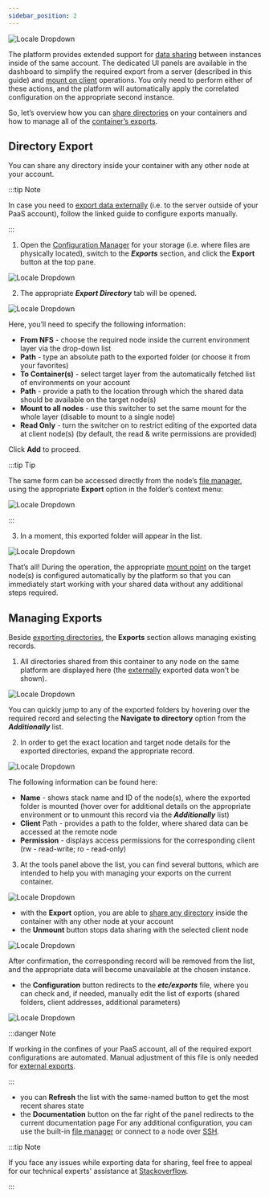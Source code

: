 ```yaml
---
sidebar_position: 2
---
```


<div style={{
    display: 'grid',
    gridTemplateColumns: '0.15fr 1fr'
}}>
<div>

![Locale Dropdown](./img/ExportingDataforSharing/01-data-export-logo.png)

</div>

<div>

The platform provides extended support for [data sharing](/docs/Data%20Storage%20Container/Data%20Storage%20Overview) between instances inside of the same account. The dedicated UI panels are available in the dashboard to simplify the required export from a server (described in this guide) and [mount on client](/docs/Data%20Storage%20Container/Data%20Sharing/Mount%20Points) operations. You only need to perform either of these actions, and the platform will automatically apply the correlated configuration on the appropriate second instance.

</div>

</div>

So, let’s overview how you can [share directories](/docs/Data%20Storage%20Container/Data%20Sharing/Exporting%20Data%20for%20Sharing#directory-export) on your containers and how to manage all of the [container’s exports](/docs/Data%20Storage%20Container/Data%20Sharing/Exporting%20Data%20for%20Sharing#managing-exports).

## Directory Export

You can share any directory inside your container with any other node at your account.

:::tip Note

In case you need to [export data externally](/docs/Data%20Storage%20Container/External%20NFS%20Server%20Configuration) (i.e. to the server outside of your PaaS account), follow the linked guide to configure exports manually.

:::

1. Open the [Configuration Manager](/docs/Container/Container%20Configuration/Configuration%20Tools#configuration-file-manager) for your storage (i.e. where files are physically located), switch to the **_Exports_** section, and click the **Export** button at the top pane.

<div style={{
    display:'flex',
    justifyContent: 'center',
    margin: '0 0 1rem 0'
}}>

![Locale Dropdown](./img/ExportingDataforSharing/02-create-new-export.png)

</div>

2. The appropriate **_Export Directory_** tab will be opened.

<div style={{
    display:'flex',
    justifyContent: 'center',
    margin: '0 0 1rem 0'
}}>

![Locale Dropdown](./img/ExportingDataforSharing/03-configure-new-export.png)

</div>

Here, you’ll need to specify the following information:

- **From NFS** - choose the required node inside the current environment layer via the drop-down list
- **Path** - type an absolute path to the exported folder (or choose it from your favorites)
- **To Container(s)** - select target layer from the automatically fetched list of environments on your account
- **Path** - provide a path to the location through which the shared data should be available on the target node(s)
- **Mount to all nodes** - use this switcher to set the same mount for the whole layer (disable to mount to a single node)
- **Read Only** - turn the switcher on to restrict editing of the exported data at client node(s) (by default, the read & write permissions are provided)

Click **Add** to proceed.

:::tip Tip

The same form can be accessed directly from the node’s [file manager](/docs/ApplicationSetting/Configuration%20File%20Manager), using the appropriate
**Export** option in the folder’s context menu:

<div style={{
    display:'flex',
    justifyContent: 'center',
    margin: '0 0 1rem 0'
}}>

![Locale Dropdown](./img/ExportingDataforSharing/04-export-folder-from-file-manager.png)

</div>

:::

<!-- export folder from file manager -->

3. In a moment, this exported folder will appear in the list.

<div style={{
    display:'flex',
    justifyContent: 'center',
    margin: '0 0 1rem 0'
}}>

![Locale Dropdown](./img/ExportingDataforSharing/05-list-of-exports.png)

</div>

That’s all! During the operation, the appropriate [mount point](/docs/Data%20Storage%20Container/Data%20Sharing/Mount%20Points) on the target node(s) is configured automatically by the platform so that you can immediately start working with your shared data without any additional steps required.

## Managing Exports

Beside [exporting directories](/docs/Data%20Storage%20Container/Data%20Sharing/Exporting%20Data%20for%20Sharing), the **Exports** section allows managing existing records.

1. All directories shared from this container to any node on the same platform are displayed here (the [externally](/docs/Data%20Storage%20Container/External%20NFS%20Server%20Configuration) exported data won’t be shown).

<div style={{
    display:'flex',
    justifyContent: 'center',
    margin: '0 0 1rem 0'
}}>

![Locale Dropdown](./img/ExportingDataforSharing/06-navigate-to-the-exported-directory.png)

</div>

You can quickly jump to any of the exported folders by hovering over the required record and selecting the **Navigate to directory** option from the **_Additionally_** list.

2. In order to get the exact location and target node details for the exported directories, expand the appropriate record.

<div style={{
    display:'flex',
    justifyContent: 'center',
    margin: '0 0 1rem 0'
}}>

![Locale Dropdown](./img/ExportingDataforSharing/07-view-export-target-nodes.png)

</div>

The following information can be found here:

- **Name** - shows stack name and ID of the node(s), where the exported folder is mounted (hover over for additional details on the appropriate environment or to unmount this record via the **_Additionally_** list)
- **Client** Path - provides a path to the folder, where shared data can be accessed at the remote node
- **Permission** - displays access permissions for the corresponding client (rw - read-write; ro - read-only)

3. At the tools panel above the list, you can find several buttons, which are intended to help you with managing your exports on the current container.

<div style={{
    display:'flex',
    justifyContent: 'center',
    margin: '0 0 1rem 0'
}}>

![Locale Dropdown](./img/ExportingDataforSharing/08-manage-exports.png)

</div>

- with the **Export** option, you are able to [share any directory](/docs/Data%20Storage%20Container/Data%20Sharing/Exporting%20Data%20for%20Sharing#directory-export) inside the container with any other node at your account
- the **Unmount** button stops data sharing with the selected client node

<div style={{
    display:'flex',
    justifyContent: 'center',
    margin: '0 0 1rem 0'
}}>

![Locale Dropdown](./img/ExportingDataforSharing/09-unmount-export.png)

</div>

After confirmation, the corresponding record will be removed from the list, and the appropriate data will become unavailable at the chosen instance.

- the **Configuration** button redirects to the **_etc/exports_** file, where you can check and, if needed, manually edit the list of exports (shared folders, client addresses, additional parameters)

<div style={{
    display:'flex',
    justifyContent: 'center',
    margin: '0 0 1rem 0'
}}>

![Locale Dropdown](./img/ExportingDataforSharing/10-exports-configuration-file.png)

</div>

:::danger Note

If working in the confines of your PaaS account, all of the required export configurations are automated. Manual adjustment of this file is only needed for [external exports](/docs/Data%20Storage%20Container/External%20NFS%20Server%20Configuration).

:::

- you can **Refresh** the list with the same-named button to get the most recent shares state
- the **Documentation** button on the far right of the panel redirects to the current documentation page
  For any additional configuration, you can use the built-in [file manager](/docs/ApplicationSetting/Configuration%20File%20Manager) or connect to a node over [SSH](/docs/Deployment%20Tools/SSH/SSH%20Overview).

:::tip Note

If you face any issues while exporting data for sharing, feel free to appeal for our technical experts' assistance at [Stackoverflow](https://stackoverflow.com/questions/tagged/jelastic).

:::

